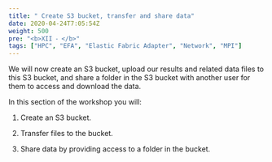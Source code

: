 ```yaml
---
title: " Create S3 bucket, transfer and share data"
date: 2020-04-24T7:05:54Z
weight: 500
pre: "<b>XII ⁃ </b>"
tags: ["HPC", "EFA", "Elastic Fabric Adapter", "Network", "MPI"]
---
```


We will now create an S3 bucket, upload our results and related data files to this S3 bucket, and share a folder in the S3 bucket with another user for them to access and download the data.

In this section of the workshop you will:

1.	Create an S3 bucket.

2.	Transfer files to the bucket.

3.	Share data by providing access to a folder in the bucket.
